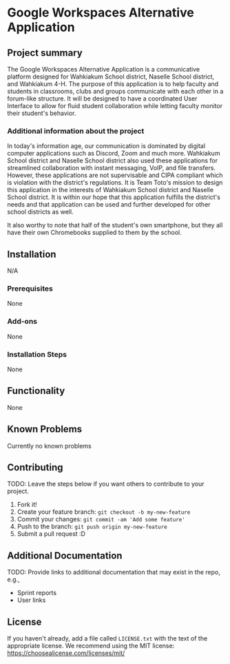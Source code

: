 # Google Workspaces Alternative Application

## Project summary

The Google Workspaces Alternative Application is a communicative platform designed for Wahkiakum School district, Naselle School district, and Wahkiakum 4-H. The purpose of this application is to help faculty and students in classrooms, clubs and groups communicate with each other in a forum-like structure. It will be designed to have a coordinated User Interface to allow for fluid student collaboration while letting faculty monitor their student's behavior. 

### Additional information about the project

In today's information age, our communication is dominated by digital computer applications such as Discord, Zoom and much more. Wahkiakum School district and Naselle School district also used these applications for streamlined collaboration with instant messaging, VoIP, and file transfers. However, these applications are not supervisable and CIPA compliant which is violation with the district's regulations. It is Team Toto's mission to design this application in the interests of Wahkiakum School district and Naselle School district. It is within our hope that this application fulfills the district's needs and that application can be used and further developed for other school districts as well. 

It also worthy to note that half of the student's own smartphone, but they all have their own Chromebooks supplied to them by the school. 

## Installation
N/A 

### Prerequisites

None

### Add-ons

None

### Installation Steps

None


## Functionality

None


## Known Problems

Currently no known problems


## Contributing

TODO: Leave the steps below if you want others to contribute to your project.

1. Fork it!
2. Create your feature branch: `git checkout -b my-new-feature`
3. Commit your changes: `git commit -am 'Add some feature'`
4. Push to the branch: `git push origin my-new-feature`
5. Submit a pull request :D

## Additional Documentation

TODO: Provide links to additional documentation that may exist in the repo, e.g.,
  * Sprint reports
  * User links

## License

If you haven't already, add a file called `LICENSE.txt` with the text of the appropriate license.
We recommend using the MIT license: <https://choosealicense.com/licenses/mit/>
